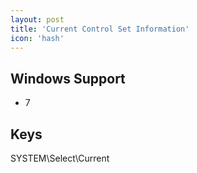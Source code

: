 ```yaml
---
layout: post
title: 'Current Control Set Information'
icon: 'hash'
---
```


## Windows Support

- 7



## Keys

SYSTEM\Select\Current

